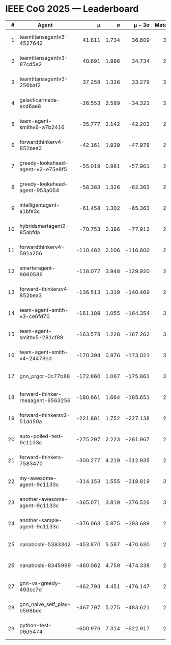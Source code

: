 # IEEE CoG 2025 — Leaderboard

| # | Agent | μ | σ | μ − 3σ | Matches | Updated |
|---:|---|---:|---:|---:|---:|---|
| 1 | teamtitansagentv3-4527642 | 41.811 | 1.734 | 36.609 | 3140 | 2025-08-18 11:19 |
| 2 | teamtitansagentv3-87cd5e2 | 40.691 | 1.986 | 34.734 | 2852 | 2025-08-18 11:19 |
| 3 | teamtitansagentv3-256baf2 | 37.258 | 1.326 | 33.279 | 3112 | 2025-08-18 11:19 |
| 4 | galacticarmada-ecd6ae8 | -26.553 | 2.589 | -34.321 | 3240 | 2025-08-18 11:19 |
| 5 | team-agent-smithv6-a7b2416 | -35.777 | 2.142 | -42.203 | 2900 | 2025-08-18 11:19 |
| 6 | forwardthinkerv4-852bea3 | -42.161 | 1.939 | -47.978 | 2340 | 2025-08-18 11:19 |
| 7 | greedy-lookahead-agent-v2-e75e8f5 | -55.019 | 0.981 | -57.961 | 2956 | 2025-08-18 11:19 |
| 8 | greedy-lookahead-agent-953a054 | -58.383 | 1.326 | -62.363 | 2836 | 2025-08-18 11:19 |
| 9 | intelligentagent-a1bfe3c | -61.458 | 1.302 | -65.363 | 2449 | 2025-08-18 11:19 |
| 10 | hybridsmartagent2-85abfda | -70.753 | 2.386 | -77.912 | 2895 | 2025-08-18 11:19 |
| 11 | forwardthinkerv4-591a256 | -110.482 | 2.106 | -116.800 | 2689 | 2025-08-18 11:19 |
| 12 | smarteragent-8660586 | -118.077 | 3.948 | -129.920 | 2672 | 2025-08-18 11:19 |
| 13 | forward-thinkersv4-852bea3 | -136.513 | 1.319 | -140.469 | 2417 | 2025-08-18 11:19 |
| 14 | team-agent-smith-v3-ce6fd70 | -161.189 | 1.055 | -164.354 | 3392 | 2025-08-18 11:19 |
| 15 | team-agent-smithv5-281cf89 | -163.578 | 1.228 | -167.262 | 3060 | 2025-08-18 11:19 |
| 16 | team-agent-smith-v4-24478ed | -170.394 | 0.876 | -173.021 | 3232 | 2025-08-18 11:19 |
| 17 | gnn_prgcr-0c77b88 | -172.660 | 1.067 | -175.861 | 3070 | 2025-08-18 11:19 |
| 18 | forward-thinker-rheaagent-6563256 | -180.661 | 1.664 | -185.651 | 2902 | 2025-08-18 11:19 |
| 19 | forward-thinkersv2-51dd50a | -221.881 | 1.752 | -227.138 | 2942 | 2025-08-18 11:19 |
| 20 | auto-polled-test-9c1133c | -275.297 | 2.223 | -281.967 | 2460 | 2025-08-18 11:19 |
| 21 | forward-thinkers-7583470 | -300.277 | 4.219 | -312.935 | 2720 | 2025-08-18 11:19 |
| 22 | my-awesome-agent-9c1133c | -314.153 | 1.555 | -318.819 | 3200 | 2025-08-18 11:19 |
| 23 | another-awesome-agent-9c1133c | -365.071 | 3.819 | -376.526 | 3280 | 2025-08-18 11:19 |
| 24 | another-sample-agent-9c1133c | -376.063 | 5.875 | -393.689 | 2820 | 2025-08-18 11:19 |
| 25 | nanaboshi-53833d2 | -453.870 | 5.587 | -470.630 | 2440 | 2025-08-18 11:19 |
| 26 | nanaboshi-8345999 | -460.062 | 4.759 | -474.338 | 2600 | 2025-08-18 11:19 |
| 27 | gnn-vs-greedy-493cc7d | -462.793 | 4.451 | -476.147 | 2420 | 2025-08-18 11:19 |
| 28 | gnn_naive_self_play-b568bee | -467.797 | 5.275 | -483.621 | 2600 | 2025-08-18 11:19 |
| 29 | python-test-06d5474 | -600.976 | 7.314 | -622.917 | 2390 | 2025-08-18 11:19 |
